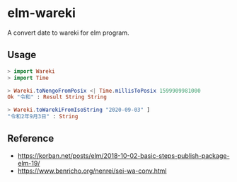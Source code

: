 # elm-wareki
A convert date to wareki for elm program.

## Usage

```elm
> import Wareki
> import Time

> Wareki.toNengoFromPosix <| Time.millisToPosix 1599909981000
Ok "令和" : Result String String

> Wareki.toWarekiFromIsoString "2020-09-03" ]
"令和2年9月3日" : String
```

## Reference
- https://korban.net/posts/elm/2018-10-02-basic-steps-publish-package-elm-19/
- https://www.benricho.org/nenrei/sei-wa-conv.html 
